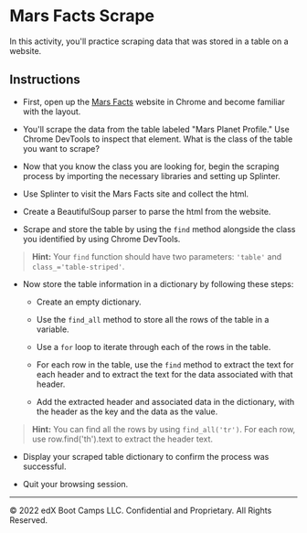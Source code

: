 # Mars Facts Scrape

In this activity, you'll practice scraping data that was stored in a table on a website.

## Instructions

* First, open up the [Mars Facts](https://static.bc-edx.com/data/web/mars_facts/index.html/) website in Chrome and become familiar with the layout.

* You'll scrape the data from the table labeled "Mars Planet Profile." Use Chrome DevTools to inspect that element. What is the class of the table you want to scrape?

* Now that you know the class you are looking for, begin the scraping process by importing the necessary libraries and setting up Splinter.

* Use Splinter to visit the Mars Facts site and collect the html.

* Create a BeautifulSoup parser to parse the html from the website.

* Scrape and store the table by using the `find` method alongside the class you identified by using Chrome DevTools.

> **Hint:** Your `find` function should have two parameters: `'table'` and `class_='table-striped'`.

* Now store the table information in a dictionary by following these steps:

    * Create an empty dictionary.
    
    * Use the `find_all` method to store all the rows of the table in a variable.
    
    * Use a `for` loop to iterate through each of the rows in the table.
    
    * For each row in the table, use the `find` method to extract the text for each header and to extract the text for the data associated with that header.
    
    * Add the extracted header and associated data in the dictionary, with the header as the key and the data as the value.

> **Hint:** You can find all the rows by using `find_all('tr')`. For each row, use row.find('th').text to extract the header text.
    
* Display your scraped table dictionary to confirm the process was successful.

* Quit your browsing session.

- - -

© 2022 edX Boot Camps LLC. Confidential and Proprietary. All Rights Reserved.